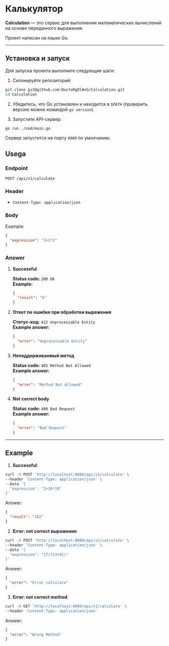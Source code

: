 # Калькулятор

**Calculation** — это сервис для выполнения математических вычислений на основе переданного выражения.

Проект написан на языке Go.

---

## Установка и запуск

Для запуска проекта выполните следующие шаги:

1. Склонируйте репозиторий:

```bash
git clone git@github.com:DoctoRgOlAnG/Calculation.git
cd Calculation
```

2. Убедитесь, что Go установлен и находится в `$PATH` (проверить версию можно командой `go version`).

3. Запустите API-сервер:

```bash
go run ./cmd/main.go
```

Сервер запустится на порту `8080` по умолчанию. 

## Usega

### Endpoint

```
POST /api/v1/calculate
```

### Header

- `Content-Type: application/json`

### Body

Example:

```json
{
  "expression": "2+2*2"
}
```

### Answer

1. **Successful**

   **Status code:** `200 OK`  
   **Example:**

   ```json
   {
     "result": "6"
   }
   ```

2. **Ответ по ошибке при обработки выражения**

   **Статус-код:** `422 Unprocessable Entity`  
   **Example answer:**

   ```json
   {
     "error": "Unprocessable Entity"
   }
   ```

3. **Неподдерживаемый метод**

   **Status code:** `405 Method Not Allowed`  
   **Example answer:**

   ```json
   {
     "error": "Method Not Allowed"
   }
   ```

4. **Not correct body**

   **Statuc code:** `400 Bad Request`  
   **Example answer:**

   ```json
   {
     "error": "Bad Request"
   }
   ```

---

## Example

1. **Successful**:

```bash
curl -H POST 'http://localhost:8080/api/v1/calculate' \
--header 'Content-Type: application/json' \
--data '{
  "expression": "2+10*10"
}'
```

Answer:

```json
{
  "result": "102"
}
```

2. **Error: not correct выражение**:

```bash
curl -H POST 'http://localhost:8080/api/v1/calculate' \
--header 'Content-Type: application/json' \
--data '{
  "expression": "17/(13+9{)"
}'
```

Answer:

```json
{
  "error": "Error calculate"
}
```

3. **Error: not correct method**:

```bash
curl -H GET 'http://localhost:8080/api/v1/calculate' \
--header 'Content-Type: application/json'
```

Answer:

```json
{
  "error": "Wrong Method"
}
